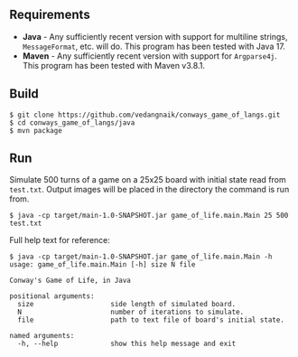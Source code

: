 ## Requirements
* **Java** - Any sufficiently recent version with support for multiline strings, `MessageFormat`, etc. will do. This program has been tested with Java 17.
* **Maven** - Any sufficiently recent version with support for `Argparse4j`. This program has been tested with Maven v3.8.1.

## Build
```
$ git clone https://github.com/vedangnaik/conways_game_of_langs.git
$ cd conways_game_of_langs/java
$ mvn package
```

## Run
Simulate 500 turns of a game on a 25x25 board with initial state read from `test.txt`. Output images will be placed in the directory the command is run from.
```
$ java -cp target/main-1.0-SNAPSHOT.jar game_of_life.main.Main 25 500 test.txt
```
Full help text for reference:
```
$ java -cp target/main-1.0-SNAPSHOT.jar game_of_life.main.Main -h
usage: game_of_life.main.Main [-h] size N file

Conway's Game of Life, in Java

positional arguments:
  size                   side length of simulated board.
  N                      number of iterations to simulate.
  file                   path to text file of board's initial state.

named arguments:
  -h, --help             show this help message and exit
```